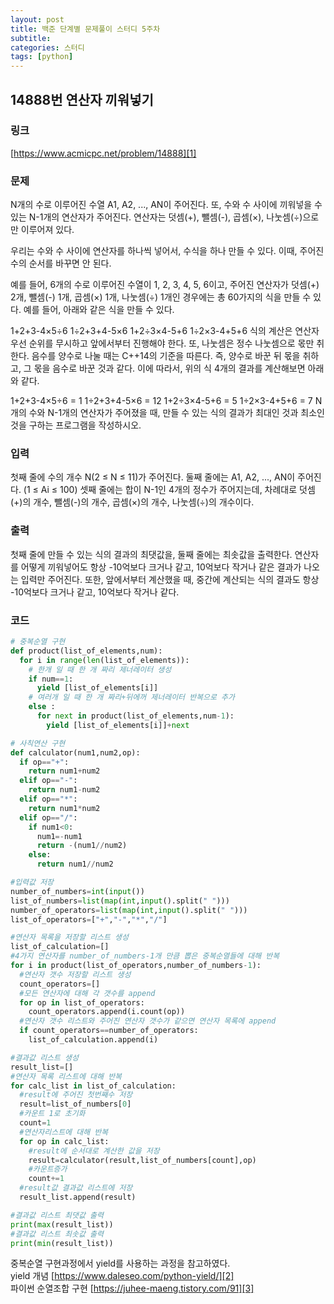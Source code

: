 ```yaml
---
layout: post
title: 백준 단계별 문제풀이 스터디 5주차
subtitle:
categories: 스터디
tags: [python]
---
```


## 14888번 연산자 끼워넣기
### 링크
[https://www.acmicpc.net/problem/14888][1]
### 문제
N개의 수로 이루어진 수열 A1, A2, ..., AN이 주어진다. 또, 수와 수 사이에 끼워넣을 수 있는 N-1개의 연산자가 주어진다. 연산자는 덧셈(+), 뺄셈(-), 곱셈(×), 나눗셈(÷)으로만 이루어져 있다.

우리는 수와 수 사이에 연산자를 하나씩 넣어서, 수식을 하나 만들 수 있다. 이때, 주어진 수의 순서를 바꾸면 안 된다.

예를 들어, 6개의 수로 이루어진 수열이 1, 2, 3, 4, 5, 6이고, 주어진 연산자가 덧셈(+) 2개, 뺄셈(-) 1개, 곱셈(×) 1개, 나눗셈(÷) 1개인 경우에는 총 60가지의 식을 만들 수 있다. 예를 들어, 아래와 같은 식을 만들 수 있다.

1+2+3-4×5÷6 1÷2+3+4-5×6 1+2÷3×4-5+6 1÷2×3-4+5+6 식의 계산은 연산자 우선 순위를 무시하고 앞에서부터 진행해야 한다. 또, 나눗셈은 정수 나눗셈으로 몫만 취한다. 음수를 양수로 나눌 때는 C++14의 기준을 따른다. 즉, 양수로 바꾼 뒤 몫을 취하고, 그 몫을 음수로 바꾼 것과 같다. 이에 따라서, 위의 식 4개의 결과를 계산해보면 아래와 같다.

1+2+3-4×5÷6 = 1 1÷2+3+4-5×6 = 12 1+2÷3×4-5+6 = 5 1÷2×3-4+5+6 = 7 N개의 수와 N-1개의 연산자가 주어졌을 때, 만들 수 있는 식의 결과가 최대인 것과 최소인 것을 구하는 프로그램을 작성하시오.
### 입력
첫째 줄에 수의 개수 N(2 ≤ N ≤ 11)가 주어진다. 둘째 줄에는 A1, A2, ..., AN이 주어진다. (1 ≤ Ai ≤ 100) 셋째 줄에는 합이 N-1인 4개의 정수가 주어지는데, 차례대로 덧셈(+)의 개수, 뺄셈(-)의 개수, 곱셈(×)의 개수, 나눗셈(÷)의 개수이다.
### 출력
첫째 줄에 만들 수 있는 식의 결과의 최댓값을, 둘째 줄에는 최솟값을 출력한다. 연산자를 어떻게 끼워넣어도 항상 -10억보다 크거나 같고, 10억보다 작거나 같은 결과가 나오는 입력만 주어진다. 또한, 앞에서부터 계산했을 때, 중간에 계산되는 식의 결과도 항상 -10억보다 크거나 같고, 10억보다 작거나 같다.
### 코드
```python
# 중복순열 구현
def product(list_of_elements,num):
  for i in range(len(list_of_elements)):
    # 한개 일 때 한 개 짜리 제너레이터 생성
    if num==1:
      yield [list_of_elements[i]]
    # 여러개 일 때 한 개 짜리+뒤에꺼 제너레이터 반복으로 추가
    else :
      for next in product(list_of_elements,num-1):
        yield [list_of_elements[i]]+next

# 사칙연산 구현
def calculator(num1,num2,op):
  if op=="+":
    return num1+num2
  elif op=="-":
    return num1-num2
  elif op=="*":
    return num1*num2
  elif op=="/":
    if num1<0:
      num1=-num1
      return -(num1//num2)
    else:
      return num1//num2

#입력값 저장
number_of_numbers=int(input())
list_of_numbers=list(map(int,input().split(" ")))
number_of_operators=list(map(int,input().split(" ")))
list_of_operators=["+","-","*","/"]

#연산자 목록을 저장할 리스트 생성
list_of_calculation=[]
#4가지 연산자를 number_of_numbers-1개 만큼 뽑은 중복순열들에 대해 반복
for i in product(list_of_operators,number_of_numbers-1):
  #연산자 갯수 저장할 리스트 생성
  count_operators=[]
  #모든 연산자에 대해 각 갯수를 append
  for op in list_of_operators:
    count_operators.append(i.count(op))
  #연산자 갯수 리스트와 주어진 연산자 갯수가 같으면 연산자 목록에 append
  if count_operators==number_of_operators:
    list_of_calculation.append(i)

#결과값 리스트 생성
result_list=[]
#연산자 목록 리스트에 대해 반복
for calc_list in list_of_calculation:
  #result에 주어진 첫번째수 저장
  result=list_of_numbers[0]
  #카운트 1로 초기화
  count=1
  #연산자리스트에 대해 반복
  for op in calc_list:
    #result에 순서대로 계산한 값을 저장
    result=calculator(result,list_of_numbers[count],op)
    #카운트증가
    count+=1
  #result값 결과값 리스트에 저장
  result_list.append(result)

#결과값 리스트 최댓값 출력
print(max(result_list))
#결과값 리스트 최솟값 출력
print(min(result_list))
```
중복순열 구현과정에서 yield를 사용하는 과정을 참고하였다.<br>
yield 개념 [https://www.daleseo.com/python-yield/][2]<br>
파이썬 순열조합 구현 [https://juhee-maeng.tistory.com/91][3]

[1]:https://www.acmicpc.net/problem/14888
[2]:https://www.daleseo.com/python-yield/
[3]:https://juhee-maeng.tistory.com/91